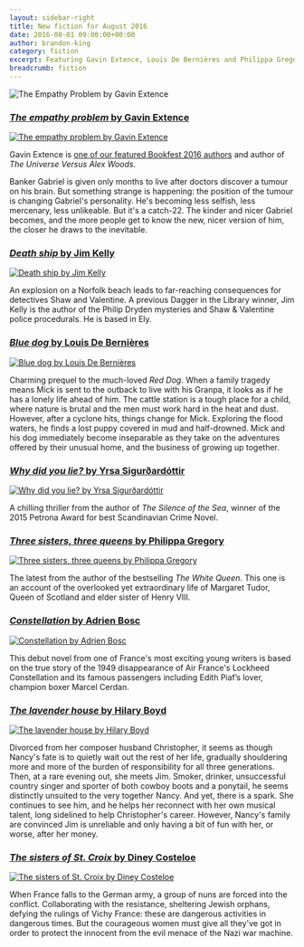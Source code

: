 ```yaml
---
layout: sidebar-right
title: New fiction for August 2016
date: 2016-08-01 09:00:00+00:00
author: brandon-king
category: fiction
excerpt: Featuring Gavin Extence, Louis De Bernières and Philippa Gregory.
breadcrumb: fiction
---
```

![The Empathy Problem by Gavin Extence](/images/featured/featured-the-empathy-problem.jpg)

<section class="cf">

<h3><a href="http://suffolk.spydus.co.uk/cgi-bin/spydus.exe/ENQ/OPAC/BIBENQ/18865277?QRY=CTIBIB%3C%20IRN(61599719)&QRYTEXT=The%20empathy%20problem"><cite>The empathy problem</cite> by Gavin Extence</a></h3>

<a href="http://suffolk.spydus.co.uk/cgi-bin/spydus.exe/ENQ/OPAC/BIBENQ/18865277?QRY=CTIBIB%3C%20IRN(61599719)&QRYTEXT=The%20empathy%20problem"><img class="{% include /c/img-float-left.html %}" src="/images/article/the-empathy-problem.jpg" alt="The empathy problem by Gavin Extence" /></a>

<p class="mt0">Gavin Extence is <a href="https://www.suffolklibraries.co.uk/events/bury-2016-10-25-suffolk-libraries-bookfest-gavin-extence/">one of our featured Bookfest 2016 authors</a> and author of <cite>The Universe Versus Alex Woods</cite>.</p>

<p>Banker Gabriel is given only months to live after doctors discover a tumour on his brain. But something strange is happening: the position of the tumour is changing Gabriel's personality. He's becoming less selfish, less mercenary, less unlikeable. But it's a catch-22. The kinder and nicer Gabriel becomes, and the more people get to know the new, nicer version of him, the closer he draws to the inevitable.</p>

</section>

<section class="cf">

<h3><a href="http://suffolk.spydus.co.uk/cgi-bin/spydus.exe/ENQ/OPAC/BIBENQ/18865835?QRY=CTIBIB%3C%20IRN(63830734)&QRYTEXT=Death%20ship"><cite>Death ship</cite> by Jim Kelly</a></h3>

<a href="http://suffolk.spydus.co.uk/cgi-bin/spydus.exe/ENQ/OPAC/BIBENQ/18865835?QRY=CTIBIB%3C%20IRN(63830734)&QRYTEXT=Death%20ship"><img class="{% include /c/img-float-left.html %}" src="/images/article/death-ship.jpg" alt="Death ship by Jim Kelly" /></a>

<p class="mt0">An explosion on a Norfolk beach leads to far-reaching consequences for detectives Shaw and Valentine. A previous Dagger in the Library winner, Jim Kelly is the author of the Philip Dryden mysteries and Shaw & Valentine police procedurals. He is based in Ely.</p>

</section>

<section class="cf">

<h3><a href="http://suffolk.spydus.co.uk/cgi-bin/spydus.exe/ENQ/OPAC/BIBENQ/18867684?QRY=CTIBIB%3C%20IRN(55565575)&QRYTEXT=Blue%20dog"><cite>Blue dog</cite> by Louis De Bernières</a></h3>

<a href="http://suffolk.spydus.co.uk/cgi-bin/spydus.exe/ENQ/OPAC/BIBENQ/18867684?QRY=CTIBIB%3C%20IRN(55565575)&QRYTEXT=Blue%20dog"><img class="{% include /c/img-float-left.html %}" src="/images/article/blue-dog.jpg" alt="Blue dog by Louis De Bernières" /></a>

<p class="mt0">Charming prequel to the much-loved <cite>Red Dog</cite>. When a family tragedy means Mick is sent to the outback to live with his Granpa, it looks as if he has a lonely life ahead of him. The cattle station is a tough place for a child, where nature is brutal and the men must work hard in the heat and dust. However, after a cyclone hits, things change for Mick. Exploring the flood waters, he finds a lost puppy covered in mud and half-drowned. Mick and his dog immediately become inseparable as they take on the adventures offered by their unusual home, and the business of growing up together.</p>

</section>

<section class="cf">

<h3><a href="http://suffolk.spydus.co.uk/cgi-bin/spydus.exe/ENQ/OPAC/BIBENQ/18868709?QRY=CTIBIB%3C%20IRN(63831199)&QRYTEXT=Why%20did%20you%20lie%3F"><cite>Why did you lie?</cite> by Yrsa Sigurðardóttir</a></h3>

<a href="http://suffolk.spydus.co.uk/cgi-bin/spydus.exe/ENQ/OPAC/BIBENQ/18868709?QRY=CTIBIB%3C%20IRN(63831199)&QRYTEXT=Why%20did%20you%20lie%3F"><img class="{% include /c/img-float-left.html %}" src="/images/article/why-did-you-lie.jpg" alt="Why did you lie? by Yrsa Sigurðardóttir" /></a>

<p class="mt0">A chilling thriller from the author of <cite>The Silence of the Sea</cite>, winner of the 2015 Petrona Award for best Scandinavian Crime Novel.</p>

</section>

<section class="cf">

<h3><a href="http://suffolk.spydus.co.uk/cgi-bin/spydus.exe/ENQ/OPAC/BIBENQ/18870034?QRY=CTIBIB%3C%20IRN(63831193)&QRYTEXT=Three%20sisters%2C%20three%20queens"><cite>Three sisters, three queens</cite> by Philippa Gregory</a></h3>

<a href="http://suffolk.spydus.co.uk/cgi-bin/spydus.exe/ENQ/OPAC/BIBENQ/18870034?QRY=CTIBIB%3C%20IRN(63831193)&QRYTEXT=Three%20sisters%2C%20three%20queens"><img class="{% include /c/img-float-left.html %}" src="/images/article/three-sisters-three-queens.jpg" alt="Three sisters, three queens by Philippa Gregory" /></a>

<p class="mt0">The latest from the author of the bestselling <cite>The White Queen</cite>. This one is an account of the overlooked yet extraordinary life of Margaret Tudor, Queen of Scotland and elder sister of Henry VIII.</p>

</section>

<section class="cf">

<h3><a href="http://suffolk.spydus.co.uk/cgi-bin/spydus.exe/ENQ/OPAC/BIBENQ/18870443?QRY=CTIBIB%3C%20IRN(1940348)&QRYTEXT=Constellation"><cite>Constellation</cite> by Adrien Bosc</a></h3>

<a href="http://suffolk.spydus.co.uk/cgi-bin/spydus.exe/ENQ/OPAC/BIBENQ/18870443?QRY=CTIBIB%3C%20IRN(1940348)&QRYTEXT=Constellation"><img class="{% include /c/img-float-left.html %}" src="/images/article/constellation.jpg" alt="Constellation by Adrien Bosc" /></a>

<p class="mt0">This debut novel from one of France's most exciting young writers is based on the true story of the 1949 disappearance of Air France's Lockheed Constellation and its famous passengers including Edith Piaf’s lover, champion boxer Marcel Cerdan.</p>

</section>

<section class="cf">

<h3><a href="http://suffolk.spydus.co.uk/cgi-bin/spydus.exe/ENQ/OPAC/BIBENQ/18871447?QRY=CTIBIB%3C%20IRN(447844)&QRYTEXT=The%20lavender%20house"><cite>The lavender house</cite> by Hilary Boyd</a></h3>

<a href="http://suffolk.spydus.co.uk/cgi-bin/spydus.exe/ENQ/OPAC/BIBENQ/18871447?QRY=CTIBIB%3C%20IRN(447844)&QRYTEXT=The%20lavender%20house"><img class="{% include /c/img-float-left.html %}" src="/images/article/the-lavender-house.jpg" alt="The lavender house by Hilary Boyd" /></a>

<p class="mt0">Divorced from her composer husband Christopher, it seems as though Nancy's fate is to quietly wait out the rest of her life, gradually shouldering more and more of the burden of responsibility for all three generations. Then, at a rare evening out, she meets Jim. Smoker, drinker, unsuccessful country singer and sporter of both cowboy boots and a ponytail, he seems distinctly unsuited to the very together Nancy. And yet, there is a spark. She continues to see him, and he helps her reconnect with her own musical talent, long sidelined to help Christopher's career. However, Nancy's family are convinced Jim is unreliable and only having a bit of fun with her, or worse, after her money.</p>

</section>

<section class="cf">

<h3><a href="http://suffolk.spydus.co.uk/cgi-bin/spydus.exe/ENQ/OPAC/BIBENQ/18872797?QRY=CTIBIB%3C%20IRN(63831244)&QRYTEXT=The%20sister%27s%20of%20St.%20Croix"><cite>The sisters of St. Croix</cite> by Diney Costeloe</a></h3>

<a href="http://suffolk.spydus.co.uk/cgi-bin/spydus.exe/ENQ/OPAC/BIBENQ/18872797?QRY=CTIBIB%3C%20IRN(63831244)&QRYTEXT=The%20sister%27s%20of%20St.%20Croix"><img class="{% include /c/img-float-left.html %}" src="/images/article/sisters-la-croix.jpg" alt="The sisters of St. Croix by Diney Costeloe" /></a>

<p class="mt0">When France falls to the German army, a group of nuns are forced into the conflict. Collaborating with the resistance, sheltering Jewish orphans, defying the rulings of Vichy France: these are dangerous activities in dangerous times. But the courageous women must give all they've got in order to protect the innocent from the evil menace of the Nazi war machine.</p>

</section>
